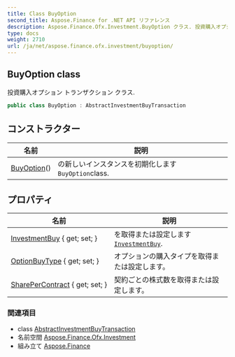 ```yaml
---
title: Class BuyOption
second_title: Aspose.Finance for .NET API リファレンス
description: Aspose.Finance.Ofx.Investment.BuyOption クラス. 投資購入オプション トランザクション クラス.
type: docs
weight: 2710
url: /ja/net/aspose.finance.ofx.investment/buyoption/
---
```

## BuyOption class

投資購入オプション トランザクション クラス.

```csharp
public class BuyOption : AbstractInvestmentBuyTransaction
```

## コンストラクター

| 名前 | 説明 |
| --- | --- |
| [BuyOption](buyoption/)() | の新しいインスタンスを初期化します`BuyOption`class. |

## プロパティ

| 名前 | 説明 |
| --- | --- |
| [InvestmentBuy](../../aspose.finance.ofx.investment/abstractinvestmentbuytransaction/investmentbuy/) { get; set; } | を取得または設定します[`InvestmentBuy`](../abstractinvestmentbuytransaction/investmentbuy/). |
| [OptionBuyType](../../aspose.finance.ofx.investment/buyoption/optionbuytype/) { get; set; } | オプションの購入タイプを取得または設定します。 |
| [SharePerContract](../../aspose.finance.ofx.investment/buyoption/sharepercontract/) { get; set; } | 契約ごとの株式数を取得または設定します。 |

### 関連項目

* class [AbstractInvestmentBuyTransaction](../abstractinvestmentbuytransaction/)
* 名前空間 [Aspose.Finance.Ofx.Investment](../../aspose.finance.ofx.investment/)
* 組み立て [Aspose.Finance](../../)


